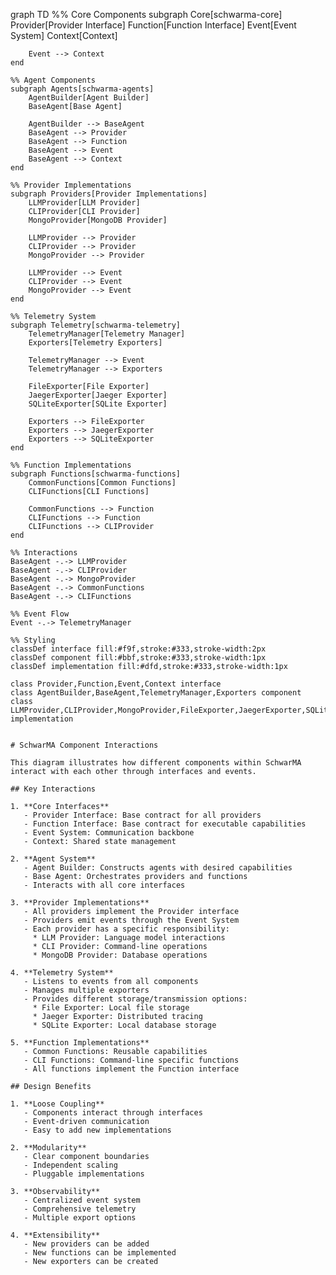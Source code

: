 graph TD
    %% Core Components
    subgraph Core[schwarma-core]
        Provider[Provider Interface]
        Function[Function Interface]
        Event[Event System]
        Context[Context]
        
        Event --> Context
    end

    %% Agent Components
    subgraph Agents[schwarma-agents]
        AgentBuilder[Agent Builder]
        BaseAgent[Base Agent]
        
        AgentBuilder --> BaseAgent
        BaseAgent --> Provider
        BaseAgent --> Function
        BaseAgent --> Event
        BaseAgent --> Context
    end

    %% Provider Implementations
    subgraph Providers[Provider Implementations]
        LLMProvider[LLM Provider]
        CLIProvider[CLI Provider]
        MongoProvider[MongoDB Provider]
        
        LLMProvider --> Provider
        CLIProvider --> Provider
        MongoProvider --> Provider
        
        LLMProvider --> Event
        CLIProvider --> Event
        MongoProvider --> Event
    end

    %% Telemetry System
    subgraph Telemetry[schwarma-telemetry]
        TelemetryManager[Telemetry Manager]
        Exporters[Telemetry Exporters]
        
        TelemetryManager --> Event
        TelemetryManager --> Exporters
        
        FileExporter[File Exporter]
        JaegerExporter[Jaeger Exporter]
        SQLiteExporter[SQLite Exporter]
        
        Exporters --> FileExporter
        Exporters --> JaegerExporter
        Exporters --> SQLiteExporter
    end

    %% Function Implementations
    subgraph Functions[schwarma-functions]
        CommonFunctions[Common Functions]
        CLIFunctions[CLI Functions]
        
        CommonFunctions --> Function
        CLIFunctions --> Function
        CLIFunctions --> CLIProvider
    end

    %% Interactions
    BaseAgent -.-> LLMProvider
    BaseAgent -.-> CLIProvider
    BaseAgent -.-> MongoProvider
    BaseAgent -.-> CommonFunctions
    BaseAgent -.-> CLIFunctions

    %% Event Flow
    Event -.-> TelemetryManager
    
    %% Styling
    classDef interface fill:#f9f,stroke:#333,stroke-width:2px
    classDef component fill:#bbf,stroke:#333,stroke-width:1px
    classDef implementation fill:#dfd,stroke:#333,stroke-width:1px
    
    class Provider,Function,Event,Context interface
    class AgentBuilder,BaseAgent,TelemetryManager,Exporters component
    class LLMProvider,CLIProvider,MongoProvider,FileExporter,JaegerExporter,SQLiteExporter,CommonFunctions,CLIFunctions implementation

```

# SchwarMA Component Interactions

This diagram illustrates how different components within SchwarMA interact with each other through interfaces and events.

## Key Interactions

1. **Core Interfaces**
   - Provider Interface: Base contract for all providers
   - Function Interface: Base contract for executable capabilities
   - Event System: Communication backbone
   - Context: Shared state management

2. **Agent System**
   - Agent Builder: Constructs agents with desired capabilities
   - Base Agent: Orchestrates providers and functions
   - Interacts with all core interfaces

3. **Provider Implementations**
   - All providers implement the Provider interface
   - Providers emit events through the Event System
   - Each provider has a specific responsibility:
     * LLM Provider: Language model interactions
     * CLI Provider: Command-line operations
     * MongoDB Provider: Database operations

4. **Telemetry System**
   - Listens to events from all components
   - Manages multiple exporters
   - Provides different storage/transmission options:
     * File Exporter: Local file storage
     * Jaeger Exporter: Distributed tracing
     * SQLite Exporter: Local database storage

5. **Function Implementations**
   - Common Functions: Reusable capabilities
   - CLI Functions: Command-line specific functions
   - All functions implement the Function interface

## Design Benefits

1. **Loose Coupling**
   - Components interact through interfaces
   - Event-driven communication
   - Easy to add new implementations

2. **Modularity**
   - Clear component boundaries
   - Independent scaling
   - Pluggable implementations

3. **Observability**
   - Centralized event system
   - Comprehensive telemetry
   - Multiple export options

4. **Extensibility**
   - New providers can be added
   - New functions can be implemented
   - New exporters can be created
